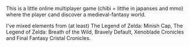 
This is a little online multiplayer game (chibi = litthe in japanses and mmo) where the player cand discover a medieval-fantasy world.

I've mixed elements from (at least) The Legend of Zelda: Minish Cap, The Legend of Zelda: Breath of the Wild, Bravely Default, Xenoblade Cronicles and Final Fantasy Cristal Cronicles.